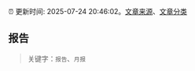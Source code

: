 :alarm_clock: 更新时间: 2025-07-24 20:46:02。[文章来源](/README.md)、[文章分类](/TAGS.md)

## 报告


> 关键字：`报告`、`月报`



